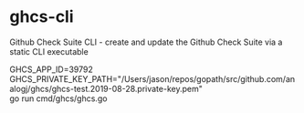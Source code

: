 # ghcs-cli
Github Check Suite CLI - create and update the Github Check Suite via a static CLI executable 


GHCS_APP_ID=39792 \
GHCS_PRIVATE_KEY_PATH="/Users/jason/repos/gopath/src/github.com/analogj/ghcs/ghcs-test.2019-08-28.private-key.pem" \
go run cmd/ghcs/ghcs.go

